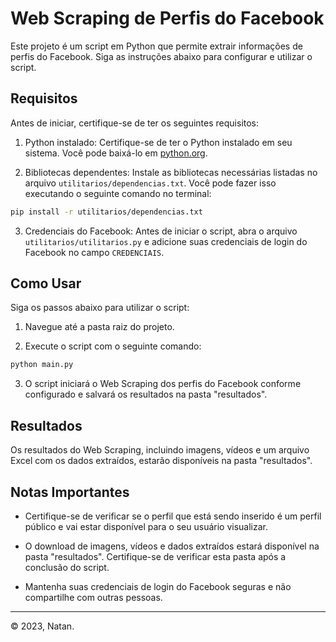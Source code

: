 
# Web Scraping de Perfis do Facebook

  

Este projeto é um script em Python que permite extrair informações de perfis do Facebook. Siga as instruções abaixo para configurar e utilizar o script.

  

## Requisitos

  

Antes de iniciar, certifique-se de ter os seguintes requisitos:

  

1. Python instalado: Certifique-se de ter o Python instalado em seu sistema. Você pode baixá-lo em [python.org](https://www.python.org/downloads/).

  

2. Bibliotecas dependentes: Instale as bibliotecas necessárias listadas no arquivo `utilitarios/dependencias.txt`. Você pode fazer isso executando o seguinte comando no terminal:

  
```bash
pip install -r utilitarios/dependencias.txt
```

  

3. Credenciais do Facebook: Antes de iniciar o script, abra o arquivo `utilitarios/utilitarios.py` e adicione suas credenciais de login do Facebook no campo `CREDENCIAIS`.

  

## Como Usar

  

Siga os passos abaixo para utilizar o script:

  

1. Navegue até a pasta raiz do projeto.

  

2. Execute o script com o seguinte comando:

  
```bash
python main.py
```
  
  

3. O script iniciará o Web Scraping dos perfis do Facebook conforme configurado e salvará os resultados na pasta "resultados".

  

## Resultados

  

Os resultados do Web Scraping, incluindo imagens, vídeos e um arquivo Excel com os dados extraídos, estarão disponíveis na pasta "resultados".

  

## Notas Importantes

  

- Certifique-se de verificar se o perfil que está sendo inserido é um perfil público e vai estar disponível para o seu usuário visualizar.

  

- O download de imagens, vídeos e dados extraídos estará disponível na pasta "resultados". Certifique-se de verificar esta pasta após a conclusão do script.

  

- Mantenha suas credenciais de login do Facebook seguras e não compartilhe com outras pessoas.

  

---
© 2023, Natan.